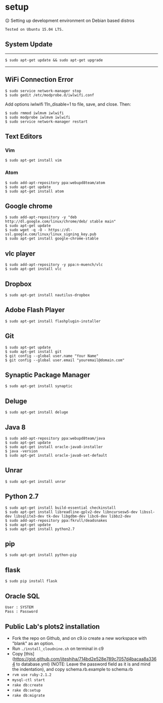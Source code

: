 # setup
 :relieved: Setting up development environment on Debian based distros

 `Tested on Ubuntu 15.04 LTS.`


## System Update
---

    $ sudo apt-get update && sudo apt-get upgrade

---

## WiFi Connection Error

    $ sudo service network-manager stop
    $ sudo gedit /etc/modprobe.d/iwlwifi.conf

Add options iwlwifi 11n_disable=1 to file, save, and close. Then:

    $ sudo rmmod iwlmvm iwlwifi
    $ sudo modprobe iwlmvm iwlwifi
    $ sudo service network-manager restart



## Text Editors

### Vim
    $ sudo apt-get install vim

### Atom

    $ sudo add-apt-repository ppa:webupd8team/atom
    $ sudo apt-get update
    $ sudo apt-get install atom

## Google chrome
    $ sudo add-apt-repository -y "deb http://dl.google.com/linux/chrome/deb/ stable main"
    $ sudo apt-get update
    $ sudo wget -q -O - https://dl-ssl.google.com/linux/linux_signing_key.pub
    $ sudo apt-get install google-chrome-stable

## vlc player
    $ sudo add-apt-repository -y ppa:n-muench/vlc
    $ sudo apt-get install vlc

## Dropbox
    $ sudo apt-get install nautilus-dropbox
## Adobe Flash Player
    $ sudo apt-get install flashplugin-installer

## Git
    $ sudo apt-get update
    $ sudo apt-get install git
    $ git config --global user.name "Your Name"
    $ git config --global user.email "youremail@domain.com"

## Synaptic Package Manager
    $ sudo apt-get install synaptic

## Deluge
    $ sudo apt-get install deluge

## Java 8
    $ sudo add-apt-repository ppa:webupd8team/java
    $ sudo apt-get update
    $ sudo apt-get install oracle-java8-installer
    $ java -version
    $ sudo apt-get install oracle-java8-set-default

## Unrar
    $ sudo apt-get install unrar


## Python 2.7
    $ sudo apt-get install build-essential checkinstall
    $ sudo apt-get install libreadline-gplv2-dev libncursesw5-dev libssl-dev libsqlite3-dev tk-dev libgdbm-dev libc6-dev libbz2-dev
    $ sudo add-apt-repository ppa:fkrull/deadsnakes
    $ sudo apt-get update
    $ sudo apt-get install python2.7

## pip
    $ sudo apt-get install python-pip

## flask
    $ sudo pip install flask
    
## Oracle SQL
    User : SYSTEM
    Pass : Password

## Public Lab's plots2 installation
- Fork the repo on Github, and on c9.io create a new workspace with "blank" as an option.
- Run ``` ./install_cloudnine.sh ``` on terminal in c9
- Copy [this](https://gist.github.com/jiteshjha/714bd2e528e789c7057d4bacaa8a3364 to database.yml) (NOTE: Leave the password field as it is and mind the indentation), and copy schema.rb.example to schema.rb
- ``` rvm use ruby-2.1.2 ```
- ```mysql-ctl start```
- ``` rake db:create ```
- ``` rake db:setup ```
- ``` rake db:migrate ```



